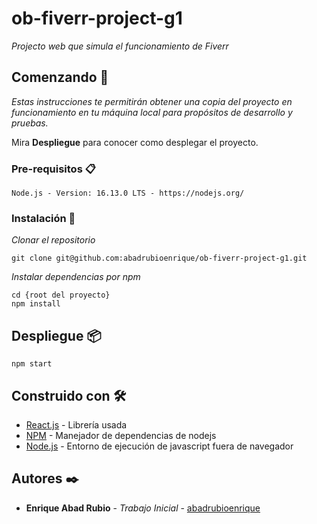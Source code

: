 # ob-fiverr-project-g1

_Projecto web que simula el funcionamiento de Fiverr_

## Comenzando 🚀

_Estas instrucciones te permitirán obtener una copia del proyecto en funcionamiento en tu máquina local para propósitos de desarrollo y pruebas._

Mira **Despliegue** para conocer como desplegar el proyecto.


### Pre-requisitos 📋

```
Node.js - Version: 16.13.0 LTS - https://nodejs.org/
```

### Instalación 🔧

_Clonar el repositorio_

```
git clone git@github.com:abadrubioenrique/ob-fiverr-project-g1.git
```

_Instalar dependencias por npm_

```
cd {root del proyecto}
npm install
```

## Despliegue 📦
```
npm start
```
## Construido con 🛠️

* [React.js](https://reactjs.org) - Librería usada
* [NPM](https://www.npmjs.com/) - Manejador de dependencias de nodejs
* [Node.js](https://nodejs.org/en/) - Entorno de ejecución de javascript fuera de navegador

## Autores ✒️

* **Enrique Abad Rubio** - *Trabajo Inicial* - [abadrubioenrique](https://github.com/abadrubioenrique)

